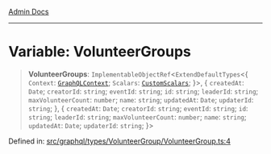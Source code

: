[Admin Docs](/)

***

# Variable: VolunteerGroups

> **VolunteerGroups**: `ImplementableObjectRef`\<`ExtendDefaultTypes`\<\{ `Context`: [`GraphQLContext`](../../../../context/type-aliases/GraphQLContext.md); `Scalars`: [`CustomScalars`](../../../../scalars/type-aliases/CustomScalars.md); \}\>, \{ `createdAt`: `Date`; `creatorId`: `string`; `eventId`: `string`; `id`: `string`; `leaderId`: `string`; `maxVolunteerCount`: `number`; `name`: `string`; `updatedAt`: `Date`; `updaterId`: `string`; \}, \{ `createdAt`: `Date`; `creatorId`: `string`; `eventId`: `string`; `id`: `string`; `leaderId`: `string`; `maxVolunteerCount`: `number`; `name`: `string`; `updatedAt`: `Date`; `updaterId`: `string`; \}\>

Defined in: [src/graphql/types/VolunteerGroup/VolunteerGroup.ts:4](https://github.com/gautam-divyanshu/talawa-api/blob/7e7d786bbd7356b22a3ba5029601eed88ff27201/src/graphql/types/VolunteerGroup/VolunteerGroup.ts#L4)
